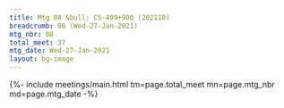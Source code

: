 ```yaml
---
title: Mtg 08 &bull; CS-499+900 (202110)
breadcrumb: 08 (Wed-27-Jan-2021)
mtg_nbr: 08
total_meet: 37
mtg_date: Wed-27-Jan-2021
layout: bg-image
---
```


{%- include meetings/main.html
    tm=page.total_meet
    mn=page.mtg_nbr
    md=page.mtg_date
-%}
